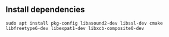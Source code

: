 ## Install dependencies
```
sudo apt install pkg-config libasound2-dev libssl-dev cmake libfreetype6-dev libexpat1-dev libxcb-composite0-dev
```